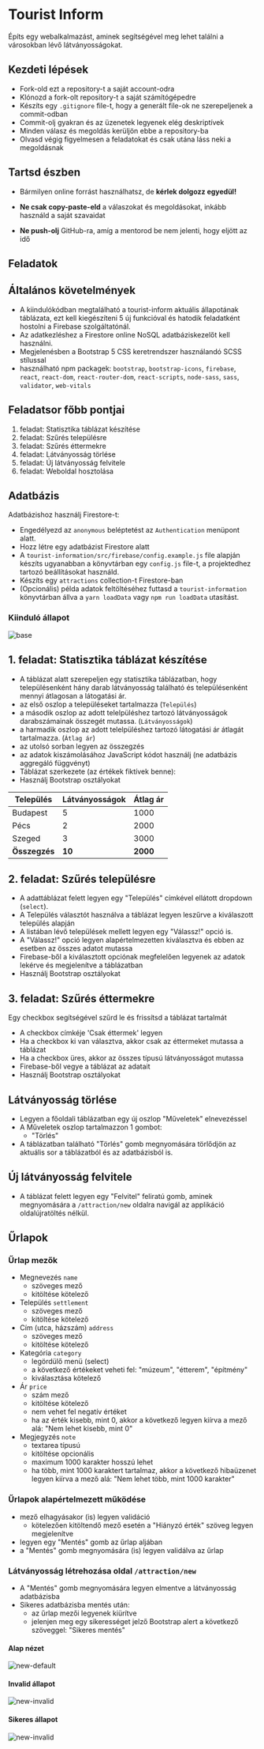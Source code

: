# Tourist Inform

Építs egy webalkalmazást, aminek segítségével meg lehet találni a városokban lévő
látványosságokat.

## Kezdeti lépések

- Fork-old ezt a repository-t a saját account-odra
- Klónozd a fork-olt repository-t a saját számítógépedre
- Készíts egy `.gitignore` file-t, hogy a generált file-ok ne szerepeljenek
  a commit-odban
- Commit-olj gyakran és az üzenetek legyenek elég deskriptívek
- Minden válasz és megoldás kerüljön ebbe a repository-ba
- Olvasd végig figyelmesen a feladatokat és csak utána láss neki a megoldásnak

## Tartsd észben

- Bármilyen online forrást használhatsz, de **kérlek dolgozz egyedül!**

- **Ne csak copy-paste-eld** a válaszokat és megoldásokat,
  inkább használd a saját szavaidat

- **Ne push-olj** GitHub-ra, amíg a mentorod be nem jelenti, hogy eljött az idő

## Feladatok

## Általános követelmények

- A kiindulókódban megtalálható a tourist-inform aktuális állapotának táblázata,
  ezt kell kiegészíteni 5 új funkcióval és hatodik feladatként hostolni a Firebase szolgáltatónál.
- Az adatkezléshez a Firestore online NoSQL adatbáziskezelőt kell használni.
- Megjelenésben a Bootstrap 5 CSS keretrendszer használandó SCSS stílussal
- használható npm packagek: `bootstrap`, `bootstrap-icons`,
  `firebase`, `react`, `react-dom`, `react-router-dom`, `react-scripts`, `node-sass`, `sass`, `validator`, `web-vitals`

## Feladatsor főbb pontjai

1. feladat: Statisztika táblázat készítése
1. feladat: Szűrés településre 
1. feladat: Szűrés éttermekre 
1. feladat: Látványosság törlése 
1. feladat: Új látványosság felvitele
1. feladat: Weboldal hosztolása

## Adatbázis

Adatbázishoz használj Firestore-t:
- Engedélyezd az `anonymous` beléptetést az `Authentication` menüpont alatt.
- Hozz létre egy adatbázist Firestore alatt
- A `tourist-information/src/firebase/config.example.js` file alapján készíts ugyanabban a könyvtárban egy `config.js`
  file-t, a projektedhez tartozó beállításokat használd.
- Készíts egy `attractions` collection-t Firestore-ban
- (Opcionális) példa adatok feltöltéséhez futtasd a `tourist-information`
  könyvtárban állva a `yarn loadData` vagy `npm run loadData` utasítást.

### Kiinduló állapot

![base](assets/base.png)

## 1. feladat: Statisztika táblázat készítése

- A táblázat alatt szerepeljen egy statisztika táblázatban,
  hogy településenként hány darab látványosság található és településenként mennyi átlagosan a látogatási ár.
- az első oszlop a településeket tartalmazza (`Település`)
- a második oszlop az adott telelpüléshez tartozó látványosságok darabszámainak összegét mutassa. (`Látványosságok`)
- a harmadik oszlop az adott telelpüléshez tartozó látogatási ár átlagát tartalmazza. (`Átlag ár`)
- az utolsó sorban legyen az összegzés
- az adatok kiszámolásához JavaScript kódot használj (ne adatbázis aggregáló
  függvényt)
- Táblázat szerkezete (az értékek fiktívek benne):
- Használj Bootstrap osztályokat

| Település     | Látványosságok | Átlag ár |
|---------------|----------------|----------|
| Budapest      | 5              | 1000     |
| Pécs          | 2              | 2000     |
| Szeged        | 3              | 3000     |
| **Összegzés** | **10**         | **2000** |

## 2. feladat: Szűrés településre

- A adattáblázat felett legyen egy "Település" címkével ellátott dropdown (`select`).
- A Település választót használva a táblázat legyen leszűrve a kiválaszott település alapján
- A listában lévő települések mellett legyen egy "Válassz!" opció is.
- A "Válassz!" opció legyen alapértelmezetten kiválasztva és ebben az esetben az összes adatot mutassa
- Firebase-ből a kiválasztott opciónak megfelelően legyenek az adatok lekérve és megjelenítve a táblázatban
- Használj Bootstrap osztályokat

## 3. feladat: Szűrés éttermekre

Egy checkbox segítségével szűrd le és frissítsd a táblázat tartalmát

- A checkbox címkéje 'Csak éttermek' legyen
- Ha a checkbox ki van választva, akkor csak az éttermeket mutassa a táblázat
- Ha a checkbox üres, akkor az összes típusú látványosságot mutassa
- Firebase-ből vegye a táblázat az adatait
- Használj Bootstrap osztályokat

## Látványosság törlése

- Legyen a főoldali táblázatban egy új oszlop "Műveletek" elnevezéssel
- A Műveletek oszlop tartalmazzon 1 gombot:
  - "Törlés"
- A táblázatban található "Törlés" gomb megnyomására
  törlődjön az aktuális sor a táblázatból és az adatbázisból is.

## Új látványosság felvitele

- A táblázat felett legyen egy "Felvitel" feliratú gomb,
  aminek megnyomására a `/attraction/new` oldalra navigál az applikáció oldalújratöltés nélkül.

## Űrlapok

### Űrlap mezők

- Megnevezés `name`
  - szöveges mező
  - kitöltése kötelező
- Település `settlement`
  - szöveges mező
  - kitöltése kötelező
- Cím (utca, házszám) `address`
  - szöveges mező
  - kitöltése kötelező
- Kategória `category`
  - legördülő menü (select)
  - a következő értékeket veheti fel: "múzeum", "étterem", "építmény"
  - kiválasztása kötelező
- Ár `price`
  - szám mező
  - kitöltése kötelező
  - nem vehet fel negatív értéket
  - ha az érték kisebb, mint 0, akkor a következő legyen kiírva a mező alá:
    "Nem lehet kisebb, mint 0"
- Megjegyzés `note`
  - textarea típusú
  - kitöltése opcionális
  - maximum 1000 karakter hosszú lehet
  - ha több, mint 1000 karaktert tartalmaz,
    akkor a következő hibaüzenet legyen kiírva a mező alá: "Nem lehet több, mint 1000 karakter"

### Űrlapok alapértelmezett működése

- mező elhagyásakor (is) legyen validáció
  - kötelezően kitöltendő mező esetén a "Hiányzó érték" szöveg legyen megjelenítve
- legyen egy "Mentés" gomb az űrlap aljában
- a "Mentés" gomb megnyomására (is) legyen validálva az űrlap

### Látványosság létrehozása oldal `/attraction/new`

- A "Mentés" gomb megnyomására legyen elmentve a látványosság adatbázisba
- Sikeres adatbázisba mentés után:
  - az űrlap mezői legyenek kiürítve
  - jelenjen meg egy sikerességet jelző Bootstrap alert a következő szöveggel: "Sikeres mentés"

#### Alap nézet

![new-default](assets/new-default.png)

#### Invalid állapot

![new-invalid](assets/new-invalid.png)

#### Sikeres állapot

![new-invalid](assets/new-success.png)
